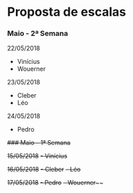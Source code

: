 # Proposta de escalas

### Maio - 2ª Semana

22/05/2018
- Vinícius
- Wouerner

23/05/2018
- Cleber
- Léo

24/05/2018
- Pedro

~~### Maio - 1ª Semana~~

~~15/05/2018~~
~~- Vinícius~~

~~16/05/2018~~
~~- Cleber~~
~~- Léo~~

~~17/05/2018~~
~~- Pedro~~
~~- Wouerner~~~~
